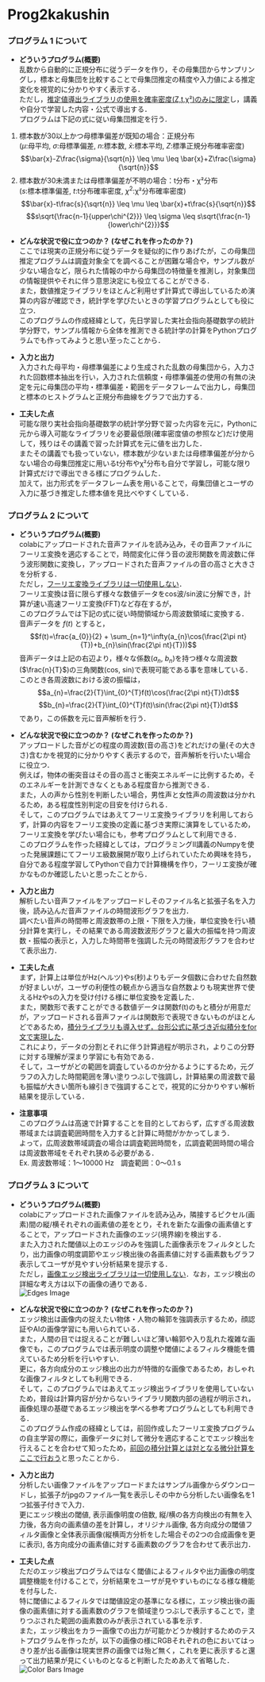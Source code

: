 # Prog2kakushin

### プログラム 1 について
- **どういうプログラム(概要)**  
乱数から自動的に正規分布に従うデータを作り，その母集団からサンプリングし，標本と母集団を比較することで母集団推定の精度や入力値による推定変化を視覚的に分かりやすく表示する．  
ただし，<ins>推定値導出ライブラリの使用を確率密度(Z,t,χ²)のみに限定</ins>し，講義や自分で学習した内容・公式で導出する．  
プログラムは下記の式に従い母集団推定を行う．  
1. 標本数が30以上かつ母標準偏差が既知の場合：正規分布  
   ($\mu$:母平均, $\sigma$:母標準偏差, $n$:標本数, $\bar{x}$:標本平均, $Z$:標準正規分布確率密度)
$$\bar{x}-Z\frac{\sigma}{\sqrt{n}} \leq \mu \leq \bar{x}+Z\frac{\sigma}{\sqrt{n}}$$
2. 標本数が30未満または母標準偏差が不明の場合：t分布・χ²分布  
  ($s$:標本標準偏差, $t$:t分布確率密度, $\chi^{2}$:χ²分布確率密度)  
$$\bar{x}-t\frac{s}{\sqrt{n}} \leq \mu \leq \bar{x}+t\frac{s}{\sqrt{n}}$$
$$s\sqrt{\frac{n-1}{upper\chi^{2}}} \leq \sigma \leq s\sqrt{\frac{n-1}{lower\chi^{2}}}$$

- **どんな状況で役に立つのか？ (なぜこれを作ったのか？)**  
ここでは現実の正規分布に従うデータを疑似的に作りあげたが，この母集団推定プログラムは調査対象全てを調べることが困難な場合や，サンプル数が少ない場合など，限られた情報の中から母集団の特徴量を推測し，対象集団の情報提供やそれに伴う意思決定にも役立てることができる．  
また，数値推定ライブラリをほとんど利用せず計算式で導出しているため演算の内容が確認でき，統計学を学びたいときの学習プログラムとしても役に立つ．  
このプログラムの作成経緯として，先日学習した実社会指向基礎数学の統計学分野で，サンプル情報から全体を推測できる統計学の計算をPythonプログラムでも作ってみようと思い至ったことから．  

- **入力と出力**  
入力された母平均・母標準偏差により生成された乱数の母集団から，入力された回数標本抽出を行い，入力された信頼度・母標準偏差の使用の有無の決定を元に母集団の平均・標準偏差・範囲をデータフレームで出力し，母集団と標本のヒストグラムと正規分布曲線をグラフで出力する．  

- **工夫した点**  
可能な限り実社会指向基礎数学の統計学分野で習った内容を元に，Pythonに元から導入可能なライブラリを必要最低限(確率密度値の参照など)だけ使用して，残りはその講義で習った計算式を元に値を出力した．  
またその講義でも扱っていない，標本数が少ないまたは母標準偏差が分からない場合の母集団推定に用いるt分布やχ²分布も自分で学習し，可能な限り計算式だけで導出できる様にプログラムした．  
加えて，出力形式をデータフレーム表を用いることで，母集団値とユーザの入力に基づき推定した標本値を見比べやすくしている．  

### プログラム 2 について
- **どういうプログラム(概要)**  
colabにアップロードされた音声ファイルを読み込み，その音声ファイルにフーリエ変換を適応することで，時間変化に伴う音の波形関数を周波数に伴う波形関数に変換し，アップロードされた音声ファイルの音の高さと大きさを分析する．  
ただし，<ins>フーリエ変換ライブラリは一切使用しない</ins>．  
フーリエ変換は音に限らず様々な数値データをcos波/sin波に分解でき，計算が速い高速フーリエ変換(FFT)など存在するが，  
このプログラムでは下記の式に従い時間領域から周波数領域に変換する．  
音声データを $f(t)$ とすると，
$$f(t)=\frac{a_{0}}{2} + \sum_{n=1}^\infty(a_{n}\cos(\frac{2\pi nt}{T})+b_{n}\sin(\frac{2\pi nt}{T}))$$
音声データは上記の右辺より，様々な係数($a_{n}$, $b_{n}$)を持つ様々な周波数($\frac{n}{T}$)の三角関数(cos, sin)で表現可能である事を意味している．
このとき各周波数における波の振幅は，
$$a_{n}=\frac{2}{T}\int_{0}^{T}f(t)\cos(\frac{2\pi nt}{T})dt$$
$$b_{n}=\frac{2}{T}\int_{0}^{T}f(t)\sin(\frac{2\pi nt}{T})dt$$
であり，この係数を元に音声解析を行う．  

- **どんな状況で役に立つのか？ (なぜこれを作ったのか？)**  
アップロードした音がどの程度の周波数(音の高さ)をどれだけの量(その大きさ)含むかを視覚的に分かりやすく表示するので，音声解析を行いたい場合に役立つ．  
例えば，物体の衝突音はその音の高さと衝突エネルギーに比例するため，そのエネルギーを計測できなくともある程度音から推測できる．  
また，人の声から性別を判断したい場合，男性声と女性声の周波数は分かれるため，ある程度性別判定の目安を付けられる．  
そして，このプログラムではあえてフーリエ変換ライブラリを利用しておらず，計算の内容をフーリエ変換の定義に基づき実際に演算をしているため，フーリエ変換を学びたい場合にも，参考プログラムとして利用できる．  
このプログラムを作った経緯としては，プログラミングⅡ講義のNumpyを使った発展課題にてフーリエ級数展開が取り上げられていたため興味を持ち，自分である程度学習してPythonで自力で計算機構を作り，フーリエ変換が確かなものか確認したいと思ったことから．  

- **入力と出力**  
解析したい音声ファイルをアップロードしそのファイル名と拡張子名を入力後，読み込んだ音声ファイルの時間波形グラフを出力．  
調べたい音声の時間帯と周波数帯の上限・下限を入力後，単位変換を行い積分計算を実行し，その結果である周波数波形グラフと最大の振幅を持つ周波数・振幅の表示と，入力した時間帯を強調した元の時間波形グラフを合わせて表示出力．  

- **工夫した点**  
まず，計算上は単位がHz(ヘルツ)やs(秒)よりもデータ個数に合わせた自然数が好ましいが，ユーザの利便性の観点から適当な自然数よりも現実世界で使えるHzやsの入力を受け付ける様に単位変換を定義した．  
また，関数形で表すことができる数値データは関数f(t)のもと積分が用意だが，アップロードされる音声ファイルは関数形で表現できないものがほとんどであるため，<ins>積分ライブラリも導入せず，台形公式に基づき近似積分をfor文で実現した</ins>．  
これにより，データの分割とそれに伴う計算過程が明示され，よりこの分野に対する理解が深まり学習にも有効である．  
そして，ユーザがどの範囲を調査しているのか分かるようにするため，元グラフの入力した時間範囲を薄い塗りつぶしで強調し，計算結果の周波数で最も振幅が大きい箇所も線引きで強調することで，視覚的に分かりやすい解析結果を提示している．  

- **注意事項**  
このプログラムは高速で計算することを目的としておらず，広すぎる周波数帯域または調査範囲時間を入力すると計算に時間がかかってしまう．  
よって，広周波数帯域調査の場合は調査範囲時間を，広調査範囲時間の場合は周波数帯域をそれぞれ狭める必要がある．  
Ex. 周波数帯域：1～10000 Hz　調査範囲：0～0.1 s  

### プログラム 3 について
- **どういうプログラム(概要)**  
colabにアップロードされた画像ファイルを読み込み，隣接するピクセル(画素)間の縦/横それぞれの画素値の差をとり，それを新たな画像の画素値とすることで，アップロードされた画像のエッジ(境界線)を検出する．  
また入力された閾値以上のエッジのみを強調した画像表示をフィルタとしたり，出力画像の明度調節やエッジ検出後の各画素値に対する画素数もグラフ表示してユーザが見やすい分析結果を提示する．  
ただし，<ins>画像エッジ検出ライブラリは一切使用しない</ins>．なお，エッジ検出の詳細な考え方は以下の画像の通りである．  
![Edges Image](images/Edges.png)

- **どんな状況で役に立つのか？ (なぜこれを作ったのか？)**  
エッジ検出は画像内の捉えたい物体・人物の輪郭を強調表示するため，顔認証やAIの画像学習にも用いられている．  
また，人間の目では捉えることが難しいほど薄い輪郭や入り乱れた複雑な画像でも，このプログラムでは表示明度の調整や閾値によるフィルタ機能を備えているため分析を行いやすい．  
更に，各方向成分のエッジ検出の出力が特徴的な画像であるため，おしゃれな画像フィルタとしても利用できる．  
そして，このプログラムではあえてエッジ検出ライブラリを使用していないため，普段は計算内容が分からないライブラリ関数内部の過程が明示され，画像処理の基礎であるエッジ検出を学べる参考プログラムとしても利用できる．  
このプログラム作成の経緯としては，前回作成したフーリエ変換プログラムの自主学習の際に，画像データに対して微分を適応することでエッジ検出を行えることを合わせて知ったため，<ins>前回の積分計算とは対となる微分計算をここで行おう</ins>と思ったことから．  

- **入力と出力**  
分析したい画像ファイルをアップロードまたはサンプル画像からダウンロードし，拡張子がjpgのファイル一覧を表示しその中から分析したい画像名を1つ拡張子付きで入力．  
更にエッジ検出の閾値, 表示画像明度の倍数, 縦/横の各方向検出の有無を入力後，各方向の画素値の差を計算し，オリジナル画像, 各方向成分の閾値フィルタ画像と全体表示画像(縦横両方分析をした場合その2つの合成画像を更に表示), 各方向成分の画素値に対する画素数のグラフを合わせて表示出力．  

- **工夫した点**  
ただのエッジ検出プログラムではなく閾値によるフィルタや出力画像の明度調整機能を付けることで，分析結果をユーザが見やすいものになる様な機能を付与した．  
特に閾値によるフィルタでは閾値設定の基準になる様に，エッジ検出後の画像の画素値に対する画素数のグラフを領域塗りつぶしで表示することで，塗りつぶされた範囲の画素数のみが表示されている事を示す．  
また，エッジ検出をカラー画像での出力が可能かどうか検討するためのテストプログラムを作ったが，以下の画像の様にRGBそれぞれの色においてはっきり差が出る画像は現実世界の画像では殆ど無く，これを更に表示すると還って出力結果が見にくいものとなると判断したためあえて省略した．  
![Color Bars Image](images/Color_Bars.png)
